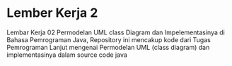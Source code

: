 # Lember Kerja 2
Lembar Kerja 02 Permodelan UML class Diagram dan Impelementasinya di Bahasa Pemrograman Java,
Repository ini mencakup kode dari Tugas Pemrograman Lanjut mengenai Permodelan UML (class diagram) dan implementasinya dalam source code java
